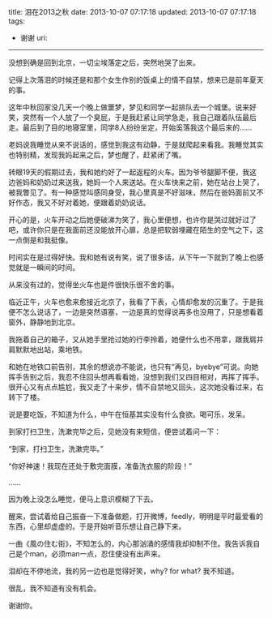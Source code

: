 title: 泪在2013之秋
date: 2013-10-07 07:17:18
updated: 2013-10-07 07:17:18
tags: 
 - 谢谢
uri: 
---

<span>没想到确是回到北京，一切尘埃落定之后，突然地哭了出来。</span>

<span>记得上次落泪的时候还是和那个女生作别的饭桌上的情不自禁，想来已是前年夏天的事。</span>

 <span></span> 

<span>这年中秋回家没几天一个晚上做噩梦，梦见和同学一起排队去一个城堡。说来好笑，突然有一个人放了一个臭屁，于是我赶紧让同学急走，我自己跟着队伍最后走。最后到了目的地寝室里，同学8人纷纷坐定，开始奚落我这个最后来的……</span>

<span>老妈说我睡觉从来不说话的，感觉到我这有动静，于是就爬起来看我。我睡觉其实也特别精，发现我妈起来之后，梦也醒了，赶紧闭了嘴。</span>

 <span></span> 

<span>转眼19天的假期过去，我和她约好了一起返程的火车。因为爷爷腿脚不便，我这边爸妈和奶奶过来送我，她妈一个人来送站。在火车快来之前，她在站台上哭了，被我瞥见了。有一种感觉叫感同身受，我心里真是不好滋味，然后在爸妈面前又不好作态，我又不好对着她，便跟着奶奶说话。</span>

<span>开心的是，火车开动之后她便破涕为笑了，我心里便想，也许你是哭过就好过了吧，或许你只是在我面前还没能放开心扉，总是把软弱埋藏在陌生的空气之下，这一点倒是和我挺像。</span>

<span>时间实在是过得好快。我和她有说有笑，说了很多话，从下午一下就到了晚上也感觉就是一瞬间的时间。</span>

<span>从来没有过的，觉得坐火车也是件很快乐很不舍的事。</span>

<span>临近正午，火车也愈来愈接近北京了，我看了下表，心情却愈发的沉重了。于是我便不怎么说话了，一边是突然语塞，一边是真的觉得说再多也没用了，只是想看着窗外，静静地到北京。</span>

<span>我拖着自己的箱子，又从她手里抢过她的行李拎着，她便什么也不用拿，跟我肩并肩默默地出站，乘地铁。</span>

<span>和她在地铁口前告别，其余的想说亦不能说，也只有“再见，byebye”可说。向她挥手告别之后，我忍不住回头想再看看她，没想到我们又四目相对，再挥了挥手。很开心又有点点尴尬，我又走了十来步，情不自禁地又回头，这次她没看过来，右转下了楼。</span>

 <span></span> 

<span>说是要吃饭，不知道为什么，中午在恒基其实没有什么食欲。喝可乐，发呆。</span>

<span>到家打扫卫生，洗漱完毕之后，见她没有来短信，便尝试着问一下：</span>

<span>“到家，打扫卫生，洗漱完毕。”</span>

<span>“你好神速！我现在还处于敷完面膜，准备洗衣服的阶段！”</span>

<span>……</span>

<span>因为晚上没怎么睡觉，便马上意识模糊了下去。</span>

<span>醒来，尝试着给自己振奋一下准备做题，打开微博，feedly，明明是平时最爱看的东西，心里却虚虚的。于是开始听音乐想让自己静下来。</span>

<span>一曲《風の住む街》，不知怎么的，内心那汹涌的感情我却抑制不住。我告诉我自己是个man，必须man一点，忍住便没有出声来。</span>

<span>泪却在不停地流，我的另一边也是觉得好笑，why? for what? 我不知道。</span>

<span>很乱，我不知道有没有机会。</span>

<span>谢谢你。</span>